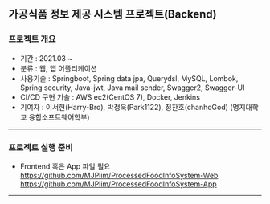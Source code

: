 ## 가공식품 정보 제공 시스템 프로젝트(Backend)
### 프로젝트 개요
* 기간 : 2021.03 ~ 
* 분류 : 웹, 앱 어플리케이션
* 사용기술 : Springboot, Spring data jpa, Querydsl, MySQL, Lombok, Spring security, Java-jwt, Java mail sender, Swagger2, Swagger-UI
* CI/CD 구현 기술 : AWS ec2(CentOS 7), Docker, Jenkins
* 기여자 : 이서현(Harry-Bro), 박정욱(Park1122), 정찬호(chanhoGod) (명지대학교 융합소프트웨어학부)
***
### 프로젝트 실행 준비
* Frontend 혹은 App 파일 필요  
https://github.com/MJPlim/ProcessedFoodInfoSystem-Web  
https://github.com/MJPlim/ProcessedFoodInfoSystem-App  
***
